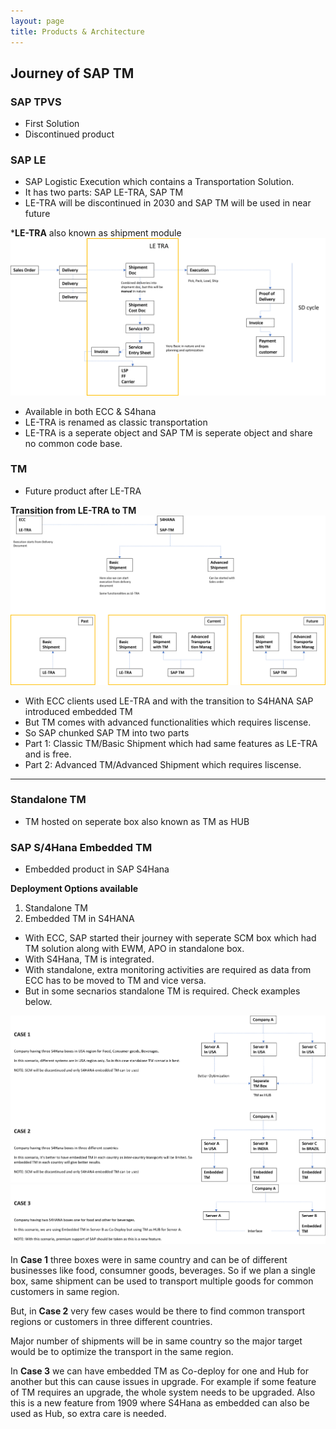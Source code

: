 ```yaml
---
layout: page
title: Products & Architecture
---
```


## Journey of SAP TM

### SAP TPVS
- First Solution
- Discontinued product 

### SAP LE
- SAP Logistic Execution which contains a Transportation Solution.
- It has two parts: SAP LE-TRA, SAP TM
- LE-TRA will be discontinued in 2030 and SAP TM will be used in near future

***LE-TRA** also known as shipment module
![LE-TRA](./images/diagram6.png)

- Available in both ECC & S4hana
- LE-TRA is renamed as classic transportation
- LE-TRA is a seperate object and SAP TM is seperate object and share no common code base.


### TM
- Future product after LE-TRA

**Transition from LE-TRA to TM**
![Diagram](./images/diagram7.png)
- With ECC clients used LE-TRA and with the transition to S4HANA SAP introduced embedded TM
- But TM comes with advanced functionalities which requires liscense.
- So SAP chunked SAP TM into two parts
- Part 1: Classic TM/Basic Shipment which had same features as LE-TRA and is free.
- Part 2: Advanced TM/Advanced Shipment which requires liscense.

---

### Standalone TM
- TM hosted on seperate box also known as TM as HUB

### SAP S/4Hana Embedded TM
- Embedded product in SAP S4Hana


**Deployment Options available**
1. Standalone TM
2. Embedded TM in S4HANA

- With ECC, SAP started their journey with seperate SCM box which had TM solution along with EWM, APO in standalone box.
- With S4Hana, TM is integrated.
- With standalone, extra monitoring activities are required as data from ECC has to be moved to TM and vice versa.
- But in some secnarios standalone TM is required. Check examples below.

![Diagram](./images/diagram8.png)
![Diagram](./images/diagram9.png)

In **Case 1** three boxes were in same country and can be of different businesses like food, consumner goods, beverages. So if we plan a single box, same shipment can be used to transport multiple goods for common customers in same region.

But, in **Case 2** very few cases would be there to find common transport regions or customers in three different countries.

Major number of shipments will be in same country so the major target would be to optimize the transport in the same region.

In **Case 3** we can have embedded TM as Co-deploy for one and Hub for another but this can cause issues in upgrade. For example if some feature of TM requires an upgrade, the whole system needs to be upgraded. Also this is a new feature from 1909 where S4Hana as embedded can also be used as Hub, so extra care is needed.

